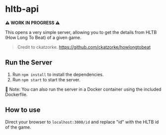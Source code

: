 # hltb-api

**⚠️ WORK IN PROGRESS ⚠️**

This opens a very simple server, allowing you to get the details from HLTB (How Long To Beat) of a given game.
>Credit to ckatzorke. https://github.com/ckatzorke/howlongtobeat

## Run the Server

1. Run `npm install` to install the dependencies.
2. Run `npm start` to start the server.

🐳 Note: You can also run the server in a Docker container using the included Dockerfile. 

## How to use

Direct your browser to `localhost:3000/id` and replace "id" with the HLTB id of the game.
